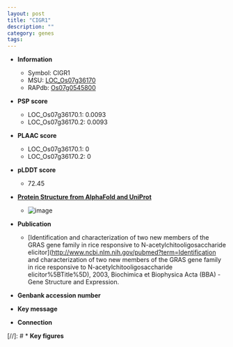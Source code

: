 ```yaml
---
layout: post
title: "CIGR1"
description: ""
category: genes
tags: 
---
```


* **Information**  
    + Symbol: CIGR1  
    + MSU: [LOC_Os07g36170](http://rice.plantbiology.msu.edu/cgi-bin/ORF_infopage.cgi?orf=LOC_Os07g36170)  
    + RAPdb: [Os07g0545800](http://rapdb.dna.affrc.go.jp/viewer/gbrowse_details/irgsp1?name=Os07g0545800)  

* **PSP score**  
    + LOC_Os07g36170.1: 0.0093 
    + LOC_Os07g36170.2: 0.0093 

* **PLAAC score**  
    + LOC_Os07g36170.1: 0 
    + LOC_Os07g36170.2: 0 

* **pLDDT score**
    + 72.45

* **[Protein Structure from AlphaFold and UniProt](https://www.uniprot.org/uniprotkb/Q69VG1/entry#structure)**
    + ![image](https://ricepsp.github.io/images/Q6/AF-Q69VG1-F1.png)

* **Publication**  
    + [Identification and characterization of two new members of the GRAS gene family in rice responsive to N-acetylchitooligosaccharide elicitor](http://www.ncbi.nlm.nih.gov/pubmed?term=Identification and characterization of two new members of the GRAS gene family in rice responsive to N-acetylchitooligosaccharide elicitor%5BTitle%5D), 2003, Biochimica et Biophysica Acta (BBA) - Gene Structure and Expression.

* **Genbank accession number**  

* **Key message**  

* **Connection**  

[//]: # * **Key figures**  


